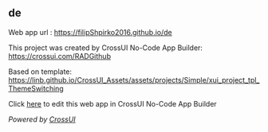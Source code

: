 ## de
Web app url : https://filipShpirko2016.github.io/de

This project was created by CrossUI No-Code App Builder: https://crossui.com/RADGithub

Based on template: https://linb.github.io/CrossUI_Assets/assets/projects/Simple/xui_project_tpl_ThemeSwitching

Click [here](https://crossui.com/RADGithub/#!from=github&owner=filipShpirko2016&repo=de) to edit this web app in CrossUI No-Code App Builder

<i>Powered by [CrossUI](https://crossui.com)</i>
